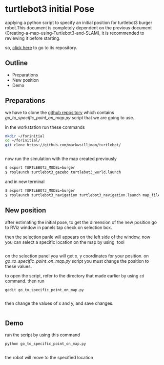 # turtlebot3 initial Pose


applying a python script to specify an initial position for turtlebot3 burger robot.This document is completely dependent on the previous document (Creating-a-map-using-Turtlebot3-and-SLAM), it is recommended to reviewing it before starting.

so, [click here](https://github.com/AlolyanRoaa/Creating-a-map-using-Turtlebot3-and-SLAM) to go to its repository.


## Outline


- Preparations
- New position
- Demo

## Preparations

we have to clone the [github repository](https://github.com/markwsilliman/turtlebot) which contains *go_to_specific_point_on_map.py* script that we are going to use.


in the workstation run these commands 


```bash
mkdir ~/forinitial
cd ~/forinitial/
git clone https://github.com/markwsilliman/turtlebot/
```

![]()

now run the simulation with the map created previously


```bash
$ export TURTLEBOT3_MODEL=burger
$ roslaunch turtlebot3_gazebo turtlebot3_world.launch
```

and in new terminal


```bash
$ export TURTLEBOT3_MODEL=burger
$ roslaunch turtlebot3_navigation turtlebot3_navigation.launch map_file:=$HOME/map.yaml
```


## New position

after estimating the initial pose, to get the dimension of the new position go to RViz window in panels tap check on selection box.


then the selection panle will appears on the left side of the window, now you can select a specific location on the map by using ![]() tool

![]()


on the selection panel you will get x, y coordinates for your position. on *go_to_specific_point_on_map.py* script you must change the position to these values.


to open the script, refer to the directory that made earlier by using `cd` command. then run


```bash
gedit go_to_specific_point_on_map.py
```


![]()


then change the values of x and y, and save changes.

![]()


## Demo

run the script by using this command


```bash
python go_to_specific_point_on_map.py
```

![]()


the robot will move to the specified location


![]()


![]()












